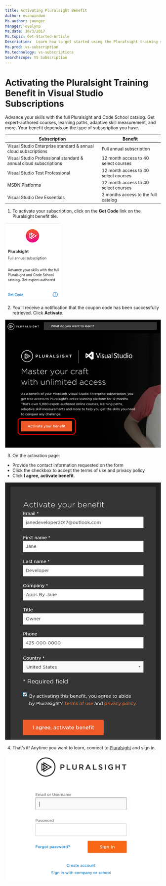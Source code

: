 ```yaml
---
title: Activating Pluralsight Benefit
Author: evanwindom
Ms.author: jaunger
Manager: evelynp
Ms.date: 10/3/2017
Ms.topic: Get-Started-Article
Description:  Learn how to get started using the Pluralsight training subscription included with your Visual Studio subscription.
Ms.prod: vs-subscription
Ms.technology: vs-subscriptions
Searchscope: VS Subscription
---
```


# Activating the Pluralsight Training Benefit in Visual Studio Subscriptions

Advance your skills with the full Pluralsight and Code School catalog.  Get expert-authored courses, learning paths, adaptive skill measurement, and more.  Your benefit depends on the type of subscription you have.  

| Subscription                                                     | Benefit                              |
|------------------------------------------------------------------|--------------------------------------|
| Visual Studio Enterprise standard & annual cloud subscriptions   | Full annual subscription             |
| Visual Studio Professional standard & annual cloud subscriptions | 12 month access to 40 select courses |
| Visual Studio Test Professional                                  | 12 month access to 40 select courses |
| MSDN Platforms                                                   | 12 month access to 40 select courses |
| Visual Studio Dev Essentials                                     | 3 months access to the full catalog  |  

  

1. To activate your subscription, click on the **Get Code** link on the Pluralsight benefit tile.

![Pluralsight Benefit Tile](_img\vs-pluralsight\vs-pluralsight-tile.png)

2. You’ll receive a notification that the coupon code has been successfully retrieved.  Click **Activate**.   

![Pluralsight Benefit Landing Page](_img\vs-pluralsight\vs-pluralsight-landing-crop.png)

3.	On the activation page:
- Provide the contact information requested on the form 
- Click the checkbox to accept the terms of use and privacy policy
- Click **I agree, activate benefit**. 

![Pluralsight Benefit Activation](_img\vs-pluralsight\vs-pluralsight-registration-crop.png)

4.	That’s it!  Anytime you want to learn, connect to [Pluralsight](https://app.pluralsight.com/id?) and sign in.  

![Pluralsight Benefit Sign In](_img\vs-pluralsight\vs-pluralsight-sign-in.png)
